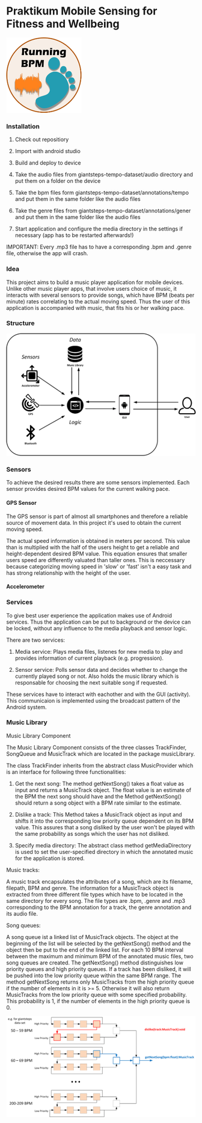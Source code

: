 # Praktikum Mobile Sensing for Fitness and Wellbeing

![structure](pictures/app_logo.png "Overview")

### Installation

1. Check out repositiory 

2. Import with android studio

3. Build and deploy to device

4. Take the audio files from giantsteps-tempo-dataset/audio directory and put them on a folder on the device

5. Take the bpm files form giantsteps-tempo-dataset/annotations/tempo and put them in the same folder like the audio files

6. Take the genre files from giantsteps-tempo-dataset/annotations/gener and put them in the same folder like the audio files

7. Start application and configure the media directory in the settings if necessary (app has to be restarted afterwards!)

IMPORTANT: Every .mp3 file has to have a corresponding .bpm and .genre file, otherwise the app will crash.


### Idea
This project aims to build a music player application for mobile devices. Unlike other music player apps, that involve users choice of music, it interacts with several sensors to provide songs, which have BPM (beats per minute) rates correlating to the actual moving speed. Thus the user of this application is accompanied with music, that fits his or her walking pace.

### Structure

![structure](pictures/app-design.png "Overview")

### Sensors

To achieve the desired results there are some sensors implemented. Each sensor provides desired BPM values for the current walking pace.
 
#### GPS Sensor
The GPS sensor is part of almost all smartphones and therefore a reliable source of movement data. In this project it's used to obtain the current moving speed. 

The actual speed information is obtained in meters per second. This value than is multiplied with the half of the users height to get a reliable and height-dependent desired BPM value. This equation ensures that smaller users speed are differently valuated than taller ones. This is neccessary because categorizing moving speed in 'slow' or 'fast' isn't a easy task and has strong relationship with the height of the user.

#### Accelerometer

### Services

To give best user experience the application makes use of Android services. Thus the application can be put to background or the device can be locked, without any influence to the media playback and sensor logic.

There are two services:

1. Media service: Plays media files, listenes for new media to play and provides information of current playback (e.g. progression).

2. Sensor service: Polls sensor data and decides whether to change the currently played song or not. Also holds the music library which is responsable for choosing the next suitable song if requested.

These services have to interact with eachother and with the GUI (activity). This communicaion is implemented using the broadcast pattern of the Android system.

### Music Library

Music Library Component

The Music Library Component consists of the three classes TrackFinder, SongQueue and MusicTrack which are located in the package musicLibrary.

The class TrackFinder inherits from the abstract class MusicProvider which is an interface for following three functionalities:

1. Get the next song: The method getNextSong() takes a float value as input and returns a MusicTrack object. The float value is an estimate of the BPM the next song should have and the Method getNextSong() should return a song object with a BPM rate similar to the estimate.

2. Dislike a track: This Method takes a MusicTrack object as input and shifts it into the corresponding low priority queue dependent on its BPM value. This assures that a song disliked by the user won't be played with the same probability as songs which the user has not disliked.

3. Specify media directory: The abstract class method getMediaDirectory is used to set the user-specified directory in which the annotated music for the application is stored.

Music tracks: 

A music track encapsulates the attributes of a song, which are its filename, filepath, BPM and genre. The information for a MusicTrack object is extracted from three different file types which have to be located in the same directory for every song. The file types are .bpm, .genre and .mp3 corresponding to the BPM annotation for a track, the genre annotation and its audio file.

Song queues: 

A song queue ist a linked list of MusicTrack objects. The object at the beginning of the list will be selected by the getNextSong() method and the object then be put to the end of the linked list. For each 10 BPM interval between the maximum and minimum BPM of the annotated music files, two song queues are created. The getNextSong() method distinguishes low priority queues and high priority queues. If a track has been disliked, it will be pushed into the low priority queue within the same BPM range. The method getNextSong returns only MusicTracks from the high priority queue if the number of elements in it is >= 5. Otherwise it will also return MusicTracks from the low priority queue with some specified probability. This probability is 1, if the number of elements in the high priority queue is 0. 

![structure](pictures/readme_zeichnungen.png "Overview")
